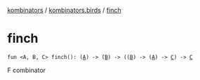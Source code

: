 [kombinators](../index.md) / [kombinators.birds](index.md) / [finch](./finch.md)

# finch

`fun <A, B, C> finch(): (`[`A`](finch.md#A)`) -> (`[`B`](finch.md#B)`) -> ((`[`B`](finch.md#B)`) -> (`[`A`](finch.md#A)`) -> `[`C`](finch.md#C)`) -> `[`C`](finch.md#C)

F combinator

